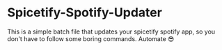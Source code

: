 # Spicetify-Spotify-Updater
This is a simple batch file that updates your spicetify spotify app, so you don't have to follow some boring commands. Automate 😎
